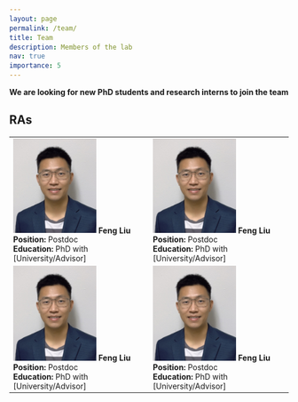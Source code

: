 ```yaml
---
layout: page
permalink: /team/
title: Team
description: Members of the lab
nav: true
importance: 5
---
```


 **We are  looking for new PhD students and research interns to join the team**

## RAs

<table>
  <tr>
    <td valign="top">
      <img src="../assets/img/my_pic.jpg" alt="Feng Liu Portrait" style="width:150px;">
      <strong>Feng Liu</strong><br>
      <strong>Position:</strong> Postdoc<br>
      <strong>Education:</strong> PhD with [University/Advisor]<br>
    </td>
    <td valign="top">
      <img src="../assets/img/my_pic.jpg" alt="Feng Liu Portrait" style="width:150px;">
      <strong>Feng Liu</strong><br>
      <strong>Position:</strong> Postdoc<br>
      <strong>Education:</strong> PhD with [University/Advisor]<br>
    </td>
  </tr>
  <tr>
    <td valign="top">
      <img src="../assets/img/my_pic.jpg" alt="Feng Liu Portrait" style="width:150px;">
      <strong>Feng Liu</strong><br>
      <strong>Position:</strong> Postdoc<br>
      <strong>Education:</strong> PhD with [University/Advisor]<br>
    </td>
    <td valign="top">
      <img src="../assets/img/my_pic.jpg" alt="Feng Liu Portrait" style="width:150px;">
      <strong>Feng Liu</strong><br>
      <strong>Position:</strong> Postdoc<br>
      <strong>Education:</strong> PhD with [University/Advisor]<br>
    </td>
  </tr>
</table>